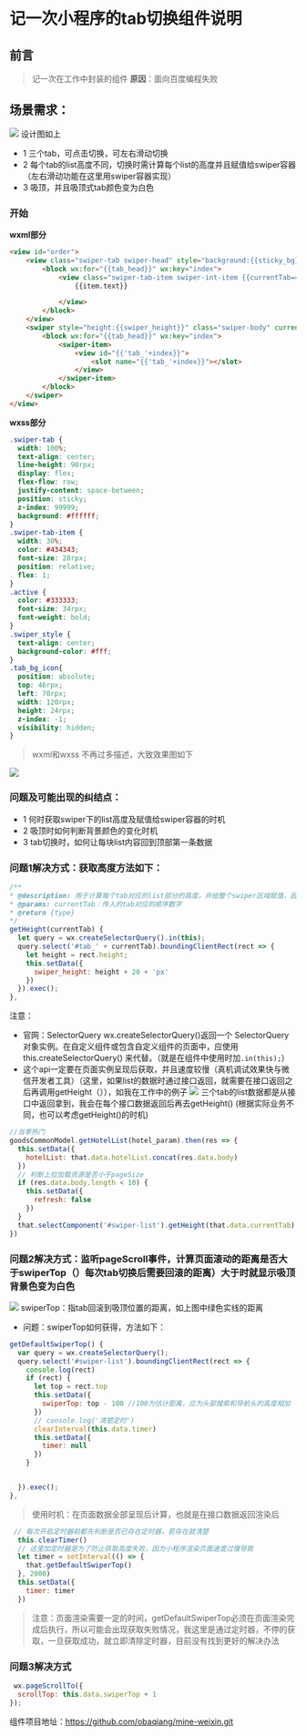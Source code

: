 <!--
 * @Descripttion: 
 * @Author: shenqiang
 * @Date: 2020-09-03 19:29:33
 * @LastEditors: shenqiang
 * @LastEditTime: 2020-09-04 10:50:54
-->
# 记一次小程序的tab切换组件说明
## 前言
> 记一次在工作中封装的组件
> **原因**：面向百度编程失败

## 场景需求：

![](https://imgkr2.cn-bj.ufileos.com/b9f6142b-2703-4076-ac1e-1adf02a48f2b.png?UCloudPublicKey=TOKEN_8d8b72be-579a-4e83-bfd0-5f6ce1546f13&Signature=hgrdDnRKPpHlX0GXyyTtwVMx5LA%253D&Expires=1599219202)
设计图如上
* 1 三个tab，可点击切换，可左右滑动切换
* 2 每个tab的list高度不同，切换时需计算每个list的高度并且赋值给swiper容器（左右滑动功能在这里用swiper容器实现）
* 3 吸顶，并且吸顶式tab颜色变为白色

### 开始
**wxml部分**
``` html
<view id="order">
	<view class="swiper-tab swiper-head" style="background:{{sticky_bg}};top:{{sticky_top}};position:{{position_status}};">
		<block wx:for="{{tab_head}}" wx:key="index">
			<view class="swiper-tab-item swiper-int-item {{currentTab==index?'active':''}} " data-current="{{index}}" bindtap="clickTab">
				{{item.text}}

			</view>
		</block>
	</view>
	<swiper style="height:{{swiper_height}}" class="swiper-body" current="{{currentTab}}" data-tab="{{currentTab}}" duration="300" bindchange="swiperTab">
		<block wx:for="{{tab_head}}" wx:key="index">
			<swiper-item>
				<view id="{{'tab_'+index}}">
					<slot name="{{'tab_'+index}}"></slot>
				</view>
			</swiper-item>
		</block>
	</swiper>
</view>
```
**wxss部分**
``` CSS
.swiper-tab {
  width: 100%;
  text-align: center;
  line-height: 90rpx;
  display: flex;
  flex-flow: row;
  justify-content: space-between;
  position: sticky;
  z-index: 99999;
  background: #ffffff;
}
.swiper-tab-item {
  width: 30%;
  color: #434343;
  font-size: 28rpx;
  position: relative;
  flex: 1;
}
.active {
  color: #333333;
  font-size: 34rpx;
  font-weight: bold;
}
.swiper_style {
  text-align: center;
  background-color: #fff;
}
.tab_bg_icon{
  position: absolute;
  top: 46rpx;
  left: 70rpx;
  width: 120rpx;
  height: 24rpx;
  z-index: -1;
  visibility: hidden;
}
```
> wxml和wxss 不再过多描述，大致效果图如下

![](https://imgkr2.cn-bj.ufileos.com/517b819b-d1bd-48b7-ae07-c02d0401fdca.png?UCloudPublicKey=TOKEN_8d8b72be-579a-4e83-bfd0-5f6ce1546f13&Signature=pWEnZA%252BN2NMW3BQ4RsbPsQmOZCk%253D&Expires=1599223117)

### 问题及可能出现的纠结点：
* 1 何时获取swiper下的list高度及赋值给swiper容器的时机
* 2 吸顶时如何判断背景颜色的变化时机
* 3 tab切换时，如何让每块list内容回到顶部第一条数据

### 问题1解决方式：获取高度方法如下：
``` javascript
/**
* @description: 用于计算每个tab对应的list部分的高度，并给整个swiper区域赋值，因为每个swiper容器的高度都是相等的，如果不进行高度的计算，将会无法看到短区域的数据
* @params: currentTab：传入的tab对应的顺序数字
* @return {type} 
*/
getHeight(currentTab) {
  let query = wx.createSelectorQuery().in(this);
  query.select('#tab_' + currentTab).boundingClientRect(rect => {
    let height = rect.height;
    this.setData({
      swiper_height: height + 20 + 'px'
    })
  }).exec();
},
```
注意：
* 官网：SelectorQuery wx.createSelectorQuery()返回一个 SelectorQuery 对象实例。在自定义组件或包含自定义组件的页面中，应使用 this.createSelectorQuery() 来代替。（就是在组件中使用时加```.in(this);```）
* 这个api一定要在页面实例呈现后获取，并且速度较慢（真机调试效果快与微信开发者工具）（这里，如果list的数据时通过接口返回，就需要在接口返回之后再调用getHeight（）），如我在工作中的例子
![](https://imgkr2.cn-bj.ufileos.com/40868cd5-9887-4ccb-b721-331138eb1c77.png?UCloudPublicKey=TOKEN_8d8b72be-579a-4e83-bfd0-5f6ce1546f13&Signature=1tl3ayN8UtPyNJUipaqTIgt5l08%253D&Expires=1599271748)
三个tab的list数据都是从接口中返回拿到，我会在每个接口数据返回后再去getHeight()
(根据实际业务不同，也可以考虑getHeight()的时机)
``` javascript
//当季热门
goodsCommonModel.getHotelList(hotel_param).then(res => {
  this.setData({
    hotelList: that.data.hotelList.concat(res.data.body)
  })
  // 判断上拉加载资源是否小于pageSize
  if (res.data.body.length < 10) {
    this.setData({
      refresh: false
    })
  }
  that.selectComponent('#swiper-list').getHeight(that.data.currentTab)
})
```
### 问题2解决方式：监听pageScroll事件，计算页面滚动的距离是否大于swiperTop（）每次tab切换后需要回滚的距离）大于时就显示吸顶背景色变为白色
![](https://imgkr2.cn-bj.ufileos.com/6ef3e428-2d6c-4678-97b5-d3fef7cb7828.png?UCloudPublicKey=TOKEN_8d8b72be-579a-4e83-bfd0-5f6ce1546f13&Signature=aCdlYP7d657pl3uDyFVjXp%252FWL9o%253D&Expires=1599272795)
swiperTop：指tab回滚到吸顶位置的距离，如上图中绿色实线的距离
* 问题：swiperTop如何获得，方法如下：
``` javascript
getDefaultSwiperTop() {
  var query = wx.createSelectorQuery();
  query.select('#swiper-list').boundingClientRect(rect => {
    console.log(rect)
    if (rect) {
      let top = rect.top
      this.setData({
        swiperTop: top - 100 //100为估计距离，应为头部搜索和导航头的高度相加
      })
      // console.log('清楚定时')
      clearInterval(this.data.timer)
      this.setData({
        timer: null
      })
    }


  }).exec();
},
```
> 使用时机：在页面数据全部呈现后计算，也就是在接口数据返回渲染后
``` javascript
 // 每次开启定时器前都先判断是否已存在定时器，若存在就清楚
  this.clearTimer()
  // 这里加定时器是为了防止获取高度失败，因为小程序渲染页面速度过慢导致
  let timer = setInterval(() => {
    that.getDefaultSwiperTop()
  }, 2000)
  this.setData({
    timer: timer
  })
```
> 注意：页面渲染需要一定的时间，getDefaultSwiperTop必须在页面渲染完成后执行，所以可能会出现获取失败情况，我这里是通过定时器，不停的获取，一旦获取成功，就立即清除定时器，目前没有找到更好的解决办法
### 问题3解决方式
``` javascript
 wx.pageScrollTo({
  scrollTop: this.data.swiperTop + 1
});
```
组件项目地址：https://github.com/obaqiang/mine-weixin.git

